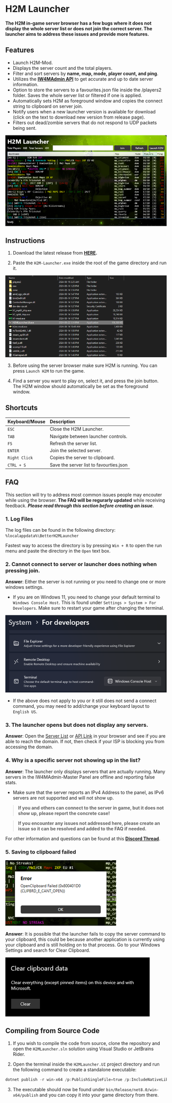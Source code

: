 # H2M Launcher

**The H2M in-game server browser has a few bugs where it does not display the whole server list or does not join the correct server. The launcher aims to address these issues and provide more features.**

## Features

- Launch H2M-Mod.
- Displays the server count and the total players.
- Filter and sort servers by **name, map, mode, player count, and ping**.
- Utilizes the **[IW4MAdmin API](https://master.iw4.zip/instance/)** to get accurate and up to date server information.
- Option to store the servers to a favourites.json file inside the /players2 folder. Saves the whole server list or filtered if one is applied.
- Automatically sets H2M as foreground window and copies the connect string to clipboard on server join.
- Notify users when a new launcher version is available for download (click on the text to download new version from release page).
- Filters out dead/zombie servers that do not respond to UDP packets being sent.

<img src="./Images/H2MImg.png">

## Instructions

1. Download the latest release from **[HERE](https://github.com/Bowhza/H2M-Launcher/releases).**

2. Paste the `H2M-Launcher.exe` inside the root of the game directory and run it.

<img src="./Images/Directory.png">

3. Before using the server browser make sure H2M is running. You can press `Launch H2M` to run the game.

4. Find a server you want to play on, select it, and press the join button. The H2M window should automatically be set as the foreground window.

## Shortcuts

| Keyboard/Mouse | Description                             |
| :------------- | :-------------------------------------- |
| `ESC`          | Close the H2M Launcher.                 |
| `TAB`          | Navigate between launcher controls.     |
| `F5`           | Refresh the server list.                |
| `ENTER`        | Join the selected server.               |
| `Right Click`  | Copies the server to clipboard.         |
| `CTRL + S`     | Save the server list to favourties.json |

## FAQ

This section will try to address most common issues people may encouter while using the browser. **The FAQ will be regurarly updated** while receiving feedback. **_Please read through this section before creating an issue_**.

### 1. Log Files

The log files can be found in the following directory: `%localappdata%\BetterH2MLauncher`

Fastest way to access the directory is by pressing `Win + R` to open the run menu and paste the directory in the `Open` text box.

### 2. Cannot connect to server or launcher does nothing when pressing join.

**Answer**: Either the server is not running or you need to change one or more windows settings.

- If you are on Windows 11, you need to change your default terminal to `Windows Console Host`. This is found under `Settings > System > For Developers`. Make sure to restart your game after changing the terminal.

<img src="./Images/Terminal.png">

- If the above does not apply to you or it still does not send a connect command, you may need to add/change your keyboard layout to `English US`.

### 3. The launcher opens but does not display any servers.

**Answer**: Open the [Server List](https://master.iw4.zip/servers#) or [API Link](https://master.iw4.zip/instance/) in your browser and see if you are able to reach the domain. If not, then check if your ISP is blocking you from accessing the domain.

### 4. Why is a specific server not showing up in the list?

**Answer**: The launcher only displays servers that are actually running. Many servers in the IW4MAdmin-Master Panel are offline and reporting false stats.

- Make sure that the server reports an IPv4 Address to the panel, as IPv6 servers are not supported and will not show up.

> **If you and others can connect to the server in game, but it does not show up, please report the concrete case!**

> **If you encounter any issues not addressed here, please create an issue so it can be resolved and added to the FAQ if needed.**

For other information and questions can be found at this **[Discord Thread](https://discord.com/channels/1272500523010097202/1275315609911169056)**.

### 5. Saving to clipboard failed
<img src="./Images/ErrorOpenClipboardFailed.png">

**Answer**: It is possible that the launcher fails to copy the server command to your clipboard, this could be because another application is currently using your clipboard and is still holding on to that process.
Go to your Windows Settings and search for Clear Clipboard.

<img src="./Images/ClearClipBoardWindows.png">


## Compiling from Source Code

1. If you wish to compile the code from source, clone the repository and open the `H2MLauncher.sln` solution using Visual Studio or JetBrains Rider.

2. Open the terminal inside the `H2MLauncher.UI` project directory and run the following command to create a standalone executable:

```powershell
dotnet publish -r win-x64 /p:PublishSingleFile=true /p:IncludeNativeLibrariesForSelfExtract=true --self-contained true
```

3. The executable should now be found under `bin/Release/net8.0/win-x64/publish` and you can copy it into your game directory from there.
